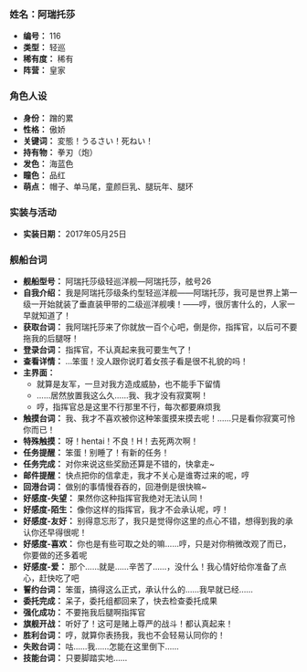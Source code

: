 ### 姓名：阿瑞托莎
* **编号：** 116
* **类型：** 轻巡
* **稀有度：** 稀有
* **阵营：** 皇家


### 角色人设
* **身份：** 蹭的累
* **性格：** 傲娇
* **关键词：** 変態！うるさい！死ねい！
* **持有物：** 拳刃（炮）
* **发色：** 海蓝色
* **瞳色：** 品红
* **萌点：** 帽子、单马尾，童颜巨乳、腿玩年、腿环


### 实装与活动
* **实装日期：** 2017年05月25日


### 舰船台词
* **舰船型号：** 阿瑞托莎级轻巡洋舰—阿瑞托莎，舷号26
* **自我介绍：** 我是阿瑞托莎级条约型轻巡洋舰——阿瑞托莎，我可是世界上第一级一开始就装了垂直装甲带的二级巡洋舰噢！——哼，很厉害什么的，人家一早就知道了！
* **获取台词：** 我阿瑞托莎来了你就放一百个心吧，倒是你，指挥官，以后可不要拖我的后腿呀！
* **登录台词：** 指挥官，不认真起来我可要生气了！
* **查看详情：** …笨蛋！没人跟你说盯着女孩子看是很不礼貌的吗！
* **主界面：**
  * 就算是友军，一旦对我方造成威胁，也不能手下留情
  * ……居然放置我这么久……我、我才没有寂寞啊！
  * 哼，指挥官总是这里不行那里不行，每次都要麻烦我
* **触摸台词：** 我、我才不喜欢被你这种笨蛋摸来摸去呢！……只是看你寂寞可怜你而已！
* **特殊触摸：** 呀！hentai！不良！H！去死两次啊！
* **任务提醒：** 笨蛋！别睡了！有新的任务！
* **任务完成：** 对你来说这些奖励还算是不错的，快拿走~
* **邮件提醒：** 快点把你的信拿走，我才不关心是谁寄过来的呢，哼
* **回港台词：** 做别的事情慢吞吞的，回港倒是很快嘛~
* **好感度-失望：** 果然你这种指挥官我绝对无法认同！
* **好感度-陌生：** 像你这样的指挥官，我才不会承认呢，哼！
* **好感度-友好：** 别得意忘形了，我只是觉得你这里的点心不错，想得到我的承认你还早得很呢！
* **好感度-喜欢：** 你也是有些可取之处的嘛……哼，只是对你稍微改观了而已，你要做的还多着呢
* **好感度-爱：** 那个……就是……辛苦了……，没什么！我心情好给你准备了点心，赶快吃了吧
* **誓约台词：** 笨蛋，搞得这么正式，承认什么的……我早就已经……
* **委托完成：** 呆子，委托组都回来了，快去检查委托成果
* **强化成功：** 不要拖我后腿啊指挥官
* **旗舰开战：** 听好了！这可是赌上尊严的战斗！都认真起来！
* **胜利台词：** 哼，就算你表扬我，我也不会轻易认同你的！
* **失败台词：** 咕……我……怎能在这里倒下……
* **技能台词：** 只要脚踏实地……
